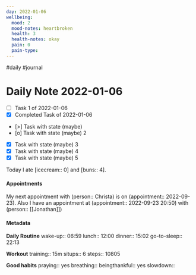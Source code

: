 ```yaml
---
day: 2022-01-06
wellbeing:
  mood: 2
  mood-notes: heartbroken
  health: 3
  health-notes: okay
  pain: 0
  pain-type: 
---
```

#daily #journal

# Daily Note 2022-01-06

- [ ] Task 1 of 2022-01-06
- [x] Completed Task of 2022-01-06
- [>] Task with state (maybe)
- [o] Task with state (maybe) 2
- [x] Task with state (maybe) 3
- [x] Task with state (maybe) 4
- [x] Task with state (maybe) 5

Today I ate [icecream:: 0] and [buns:: 4].

#### Appointments
My next appointment with (person:: Christa) is on (appointment:: 2022-09-23).
Also I have an appointment at (appointment:: 2022-09-23 20:50) with (person:: [[Jonathan]])

#### Metadata

**Daily Routine**
wake-up:: 06:59
lunch:: 12:00
dinner:: 15:02
go-to-sleep:: 22:13

**Workout**
training:: 15m
situps:: 6
steps:: 10805

**Good habits**
praying:: yes
breathing:: 
beingthankful:: yes
slowdown:: 
